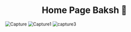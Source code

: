 <h1 align="center">Home Page Baksh 🏢</h1>

![Capture](https://github.com/MuhammadKhan3/homepage-baksh/assets/79418503/fd646959-62ba-42a5-82f8-20ec45916e87)
![Capture1](https://github.com/MuhammadKhan3/homepage-baksh/assets/79418503/c1a265ee-5e63-4de6-b56b-a3fee20278cd)
![capture3](https://github.com/MuhammadKhan3/homepage-baksh/assets/79418503/21dad8d1-3b5a-45e1-835c-a6d2f5342412)
